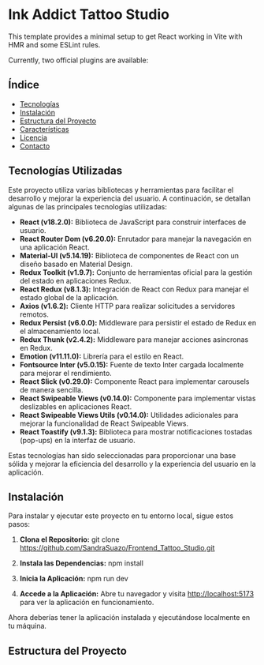 # Ink Addict Tattoo Studio

This template provides a minimal setup to get React working in Vite with HMR and some ESLint rules.

Currently, two official plugins are available:

## Índice

- [Tecnologías](#tectonogías)
- [Instalación](#instalación)
- [Estructura del Proyecto](#estructura-del-proyecto)
- [Características](#características)
- [Licencia](#licencia)
- [Contacto](#contacto)

## Tecnologías Utilizadas

Este proyecto utiliza varias bibliotecas y herramientas para facilitar el desarrollo y mejorar la experiencia del usuario. A continuación, se detallan algunas de las principales tecnologías utilizadas:

- **React (v18.2.0):** Biblioteca de JavaScript para construir interfaces de usuario.
- **React Router Dom (v6.20.0):** Enrutador para manejar la navegación en una aplicación React.
- **Material-UI (v5.14.19):** Biblioteca de componentes de React con un diseño basado en Material Design.
- **Redux Toolkit (v1.9.7):** Conjunto de herramientas oficial para la gestión del estado en aplicaciones Redux.
- **React Redux (v8.1.3):** Integración de React con Redux para manejar el estado global de la aplicación.
- **Axios (v1.6.2):** Cliente HTTP para realizar solicitudes a servidores remotos.
- **Redux Persist (v6.0.0):** Middleware para persistir el estado de Redux en el almacenamiento local.
- **Redux Thunk (v2.4.2):** Middleware para manejar acciones asíncronas en Redux.
- **Emotion (v11.11.0):** Librería para el estilo en React.
- **Fontsource Inter (v5.0.15):** Fuente de texto Inter cargada localmente para mejorar el rendimiento.
- **React Slick (v0.29.0):** Componente React para implementar carousels de manera sencilla.
- **React Swipeable Views (v0.14.0):** Componente para implementar vistas deslizables en aplicaciones React.
- **React Swipeable Views Utils (v0.14.0):** Utilidades adicionales para mejorar la funcionalidad de React Swipeable Views.
- **React Toastify (v9.1.3):** Biblioteca para mostrar notificaciones tostadas (pop-ups) en la interfaz de usuario.

Estas tecnologías han sido seleccionadas para proporcionar una base sólida y mejorar la eficiencia del desarrollo y la experiencia del usuario en la aplicación.

## Instalación

Para instalar y ejecutar este proyecto en tu entorno local, sigue estos pasos:

1. **Clona el Repositorio:**
   git clone https://github.com/SandraSuazo/Frontend_Tattoo_Studio.git

2. **Instala las Dependencias:**
   npm install

3. **Inicia la Aplicación:**
   npm run dev

4. **Accede a la Aplicación:**
   Abre tu navegador y visita [http://localhost:5173](http://localhost:5173) para ver la aplicación en funcionamiento.

Ahora deberías tener la aplicación instalada y ejecutándose localmente en tu máquina.

## Estructura del Proyecto
